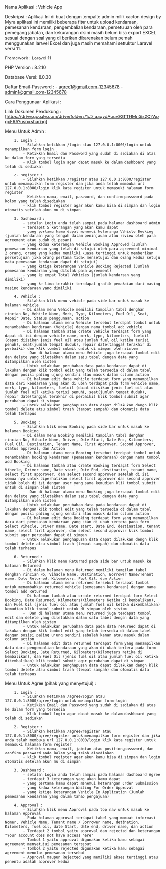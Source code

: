 Nama Aplikasi : Vehicle App

Deskripsi : Aplikasi Ini  di buat dengan tempalte admin milik xacton design by Myra aplikasi ini memiliki beberapa fitur untuk upload kendaraan, pemesanan kendaraan, pengembalian kendaraan, persetujuan oleh para pemegang jabatan, dan kekurangan disini masih belum bisa export EXCEL sesuai dengan soal yang di berikan dikarenakan belum pernah menggunakan laravel Excel dan juga masih memahami setruktur Laravel versi 11.

Framework : Laravel 11

PHP Version : 8.2.10

Database Versi: 8.0.30

Daftar Email-Password : - agree1@gmail.com-12345678
                        - admin1@gmail.com-12345678

Cara Penggunaan Aplikasi : 

Link Dokumen Pendukung : [https://drive.google.com/drive/folders/1c5_aaqvdAouv9STTHMn5is2CYApgxF6A?usp=sharing]

Menu Untuk Admin : 

        1. Login : 
            - Silahkan ketikkan /login atau 127.0.0.1:8000/login untuk menampilkan form login
            - Ketikkan Email dan Password yang sudah di sediakan di atas ke dalam form yang tersedia 
            - Klik tombol login agar dapat masuk ke dalam dashboard yang telah di sediakan

        2. Register :
            - Silahkan ketikkan /register atau 127.0.0.1:8000/register untuk menampilkan form register dan jika anda telah membuka url 127.0.0.1:8000/login klik kata register untuk memasuki halaman form register
            - Ketikkan nama, email, password, dan confirm password pada kolom yang telah disediakan
            - klik tombol register agar akun kamu bisa di simpan dan login otomatis setelah akun mu di simpan

        3. Dashboard : 
            - setalah Login anda telah sampai pada halaman dashboard admin
            - terdapat 5 ketrangan yang akan kamu dapat
            - yang pertama kamu dapat menemui keteranga Vehicle Booking  (jumlah kendaraan yang tengah dalam peninjauan atau review oleh para agreement atau sudah di pesan)
            - yang kedua keterangan Vehicle Booking Approved (Jumlah pemesanan kendaraan yang telah di setujui oleh para agreement minimal 2 orang, orang yang kedua memiliki kuasa tertinggi untuk memberikan persetujuan jika orang pertama tidak mensetujui dan orang kedua setuju maka pemesanan kendaraan dapat di setujui)
            - yang ketiga keterangan Vehicle Booking Rejected (Jumlah pemesanan kendaraan yang ditolak para agreement)
            - yang ke empat Total Vehicles (jumlah kendaraan yang dimiliki)
            - yang ke lima terakhir teradapat grafik pemakaian dari masing masing kendaraan yang dimiliki

        4. Vehicle :
            - Silahkan klik menu vehicle pada side bar untuk masuk ke halaman vehicle
            - Di dalam menu Vehicle memiliki tampilan tabel denghan rincian No, Vehicle Name, Merk, Type, Kilometers, Fuel Oil, Seat, Repair Date, Status penggunaan, action
            - Di halaman utama menu Vehicle tersebut terdapat tombol untuk menambahkan kendaraan (Vehicle) dengan nama tombol add vehicle
            - Di halaman tambah atau create vehicle terdapat form yang dapat di isi dengan vehicle name, merk, type, kilometers, fueloil (dapat diisikan jenis fuel oil atau jumlah fuel oil ketika terisi penuh), seat(jumlah tempat duduk), repair date(tanggal terakhir di perbaiki) dan klik tombol submit untuk di simpan oleh sistem
            -  Dan di halaman utama menu Vehicle juga terdapat tombol edit dan delete yang diletakkan dalam satu tabel dengan data yang ditampilkan oleh sistem
            - Untuk melakukan perubahan data pada kendaraan dapat di lakukan dengan klik tombol edit yang telah tersedia di dalam tabel dengan posisi paling ujung sendiri atau masuk dalam column action
            - Di halaman edit data vehicle terdapat form yang menampilkan data dari kendaraan yang akan di ubah terdapat pada form vehicle name, merk, type, kilometers, fueloil (dapat diisikan jenis fuel oil atau jumlah fuel oil ketika terisi penuh), seat(jumlah tempat duduk), repair date(tanggal terakhir di perbaiki) klik tombol submit agar perubahan dapat di simpan
            - Untuk melakukan penghapusan data dapat dilakukan dengn klik tombol delete atau simbol trash (tempat sampah) dan otomatis data telah terhapus
            
        5. Booking :
            - Silahkan klik menu Booking pada side bar untuk masuk ke halaman Booking
            - Di dalam menu Booking memiliki tampilan tabel denghan rincian No, Vihacle Name, Driver, Date Start, Date End, Kilometers, Fuel Oil, Destination, Tenant Name, First Approver, Second Approver, status approval, dan Action
            - Di halaman utama menu Booking tersebut terdapat tombol untuk menambahkan booking kendaraan (pemesanan kendaraan) dengan nama tombol add Booking
            - Di halaman tambah atau create Booking terdapat form Select Vihecle, Driver name, Date start, Date End, destination, tenant name, select first appprover, dan select second approver setelah di isi semua nya untuk diperhatikan select first approver dan second approver tidak boleh di isi dengan user yang sama kemudian klik tombol submit untuk di simpan oleh sistem
            -  Dan di halaman utama menu Booking juga terdapat tombol edit dan delete yang diletakkan dalam satu tabel dengan data yang ditampilkan oleh sistem
            - Untuk melakukan perubahan data pada kendaraan dapat di lakukan dengan klik tombol edit yang telah tersedia di dalam tabel dengan posisi paling ujung sendiri atau masuk dalam column action
            - Di halaman edit data Booking terdapat form yang menampilkan data dari pemesanan kendaraan yang akan di ubah tertera pada form Select Vihecle, Driver name, Date start, Date End, destination, tenant name, select first approver, dan select second approver klik tombol submit agar perubahan dapat di simpan
            - Untuk melakukan penghapusan data dapat dilakukan dengn klik tombol delete atau simbol trash (tempat sampah) dan otomatis data telah terhapus
            
        6. Returned :
            - Silahkan klik menu Returned pada side bar untuk masuk ke halaman Returned
            - Di dalam halaman menu Returned memiliki tampilan tabel denghan rincian No, Vihacle Name, Destination, Borrower Name/Tenant name, Date Returned, Kilometers, Fuel Oil, dan Action
            - Di halaman utama menu returned tersebut terdapat tombol untuk menambahkan returned vehicle (pemesanan kendaraan) dengan nama tombol add Returned
            - Di halaman tambah atau create returned terdapat form Select Booking, Date Returned, Kilometers(Kilometers Ketika di kembalikan), dan Fuel Oil (jenis fuel oil atau jumlah fuel oil ketika dikembalikan) kemudian klik tombol submit untuk di simpan oleh sistem
            -  Dan di halaman utama menu returned juga terdapat tombol edit dan delete yang diletakkan dalam satu tabel dengan data yang ditampilkan oleh sistem
            - Untuk melakukan perubahan data pada data returned dapat di lakukan dengan klik tombol edit yang telah tersedia di dalam tabel dengan posisi paling ujung sendiri sebaleh kanan atau masuk dalam column action
            - Di halaman edit data returned terdapat form yang menampilkan data dari pengembalian kendaraan yang akan di ubah tertera pada form Select Booking, Date Returned, Kilometers(Kilometers Ketika di kembalikan), dan Fuel Oil (jenis fuel oil atau jumlah fuel oil ketika dikembalikan) klik tombol submit agar perubahan dapat di simpan
            - Untuk melakukan penghapusan data dapat dilakukan dengn klik tombol delete atau simbol trash (tempat sampah) dan otomatis data telah terhapus

Menu Untuk Agree (pihak yang menyetujui) : 

        1. Login : 
            - Silahkan ketikkan /agree/login atau 127.0.0.1:8000/agree/login untuk menampilkan form login
            - Ketikkan Email dan Password yang sudah di sediakan di atas ke dalam form yang tersedia 
            - Klik tombol login agar dapat masuk ke dalam dashboard yang telah di sediakan

        2. Register :
            - Silahkan ketikkan /agree/register atau 127.0.0.1:8000/agree/register untuk menampilkan form register dan jika anda telah membuka url 127.0.0.1:8000/login klik kata register untuk memasuki halaman form register
            - Ketikkan nama, email, jabatan atau position,password, dan confirm password pada kolom yang telah disediakan
            - klik tombol register agar akun kamu bisa di simpan dan login otomatis setelah akun mu di simpan

        3. Dashboard : 
            - setalah Login anda telah sampai pada halaman dashboard Agree
            - terdapat 3 keterangan yang akan kamu dapat
            - yang pertama kamu dapat menemui keterangan Order Submission 
            - yang kedua keterangan Waiting For Order Approval 
            - yang ketiga keterangan Vehicle In Application (Jumlah pemesanan kendaraan yang dalam tahap pengajuan)
        
        4. Approval :
            - Silahkan klik menu Approval pada top nav untuk masuk ke halaman Approval
            - Pada halaman approval terdapat tabel yang memuat informasi Nomer, Vehicle Name, Tenant name / Borrower name, detination, Kilometers, fuel oil, date Start, date end, driver name, dan action
            - Terdapat 2 tombol yaitu approval dan rejected dan keterangan "Your account does not have access here"
            - Tombol 1 yaitu approval digunakan ketika kamu sebagai agreement menyetujui pemesanan tersebut 
            - Tombol 2 yaitu rejected digunakan ketika kamu sebagai agreement menolak pemesanan tersebut 
            - Approval maupun Rejected yang memiliki akses tertinggi atau penentu adalah approver kedua
            
        

